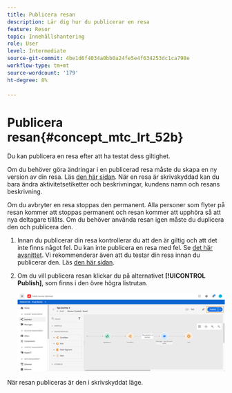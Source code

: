 ```yaml
---
title: Publicera resan
description: Lär dig hur du publicerar en resa
feature: Resor
topic: Innehållshantering
role: User
level: Intermediate
source-git-commit: 4be1d6f4034a0bb0a24fe5e4f634253dc1ca798e
workflow-type: tm+mt
source-wordcount: '179'
ht-degree: 8%

---
```


# Publicera resan{#concept_mtc_lrt_52b}

Du kan publicera en resa efter att ha testat dess giltighet.

Om du behöver göra ändringar i en publicerad resa måste du skapa en ny version av din resa. Läs [den här sidan](../building-journeys/journey-versions.md). När en resa är skrivskyddad kan du bara ändra aktivitetsetiketter och beskrivningar, kundens namn och resans beskrivning.

Om du avbryter en resa stoppas den permanent. Alla personer som flyter på resan kommer att stoppas permanent och resan kommer att upphöra så att nya deltagare tillåts. Om du behöver använda resan igen måste du duplicera den och publicera den.

1. Innan du publicerar din resa kontrollerar du att den är giltig och att det inte finns något fel. Du kan inte publicera en resa med fel. Se [det här avsnittet](../building-journeys/troubleshooting.md#section_h3q_kqk_fhb). Vi rekommenderar även att du testar din resa innan du publicerar den. Läs [den här sidan](../building-journeys/testing-the-journey.md).
1. Om du vill publicera resan klickar du på alternativet **[!UICONTROL Publish]**, som finns i den övre högra listrutan.

   ![](../assets/journeyuc1_18.png)

När resan publiceras är den i skrivskyddat läge.
